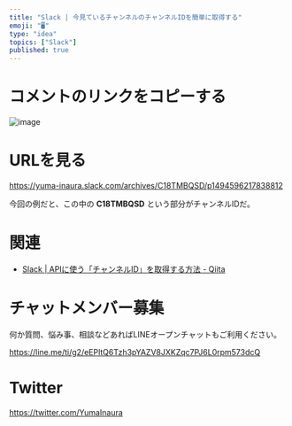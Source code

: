 ```yaml
---
title: "Slack | 今見ているチャンネルのチャンネルIDを簡単に取得する"
emoji: "🖥"
type: "idea"
topics: ["Slack"]
published: true
---
```


# コメントのリンクをコピーする


![image](https://qiita-image-store.s3.amazonaws.com/0/89618/12d4fb34-3f1c-15d2-2fa6-70ee5f07994b.png)

# URLを見る


https://yuma-inaura.slack.com/archives/C18TMBQSD/p1494596217838812

今回の例だと、この中の **C18TMBQSD** という部分がチャンネルIDだ。

# 関連

- [Slack | APIに使う「チャンネルID」を取得する方法 - Qiita](http://qiita.com/Yinaura/items/bd28c7b9ef614696fb7e)








<!-- Update From Qiita API -->

# チャットメンバー募集


何か質問、悩み事、相談などあればLINEオープンチャットもご利用ください。

https://line.me/ti/g2/eEPltQ6Tzh3pYAZV8JXKZqc7PJ6L0rpm573dcQ





# Twitter


https://twitter.com/YumaInaura


<!-- Update From Qiita API -->


